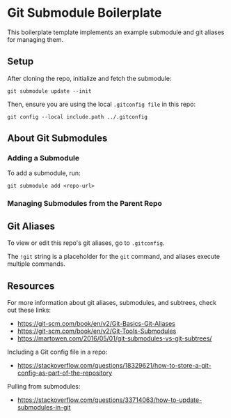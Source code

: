 # Git Submodule Boilerplate

This boilerplate template implements an example submodule and git aliases for
managing them.

## Setup

After cloning the repo, initialize and fetch the submodule:

```
git submodule update --init
```

Then, ensure you are using the local `.gitconfig file` in this repo:

```
git config --local include.path ../.gitconfig
```

## About Git Submodules

### Adding a Submodule

To add a submodule, run: 

```
git submodule add <repo-url>
```

### Managing Submodules from the Parent Repo



## Git Aliases

To view or edit this repo's git aliases, go to `.gitconfig`.

The `!git` string is a placeholder for the `git` command, and aliases execute
multiple commands.

## Resources

For more information about git aliases, submodules, and subtrees, check out these links:

- https://git-scm.com/book/en/v2/Git-Basics-Git-Aliases
- https://git-scm.com/book/en/v2/Git-Tools-Submodules
- https://martowen.com/2016/05/01/git-submodules-vs-git-subtrees/

Including a Git config file in a repo:
- https://stackoverflow.com/questions/18329621/how-to-store-a-git-config-as-part-of-the-repository

Pulling from submodules:
- https://stackoverflow.com/questions/33714063/how-to-update-submodules-in-git
